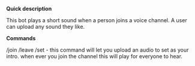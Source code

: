 **Quick description**

This bot plays a short sound when a person joins a voice channel. A user can upload any sound they like.

**Commands**

/join
/leave
/set - this command will let you upload an audio to set as your intro. when ever you join the channel this will play for everyone to hear.
